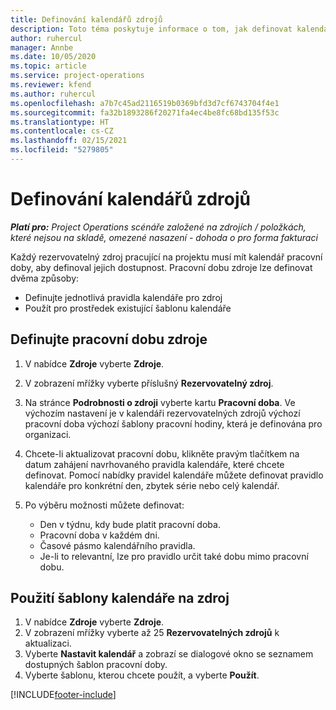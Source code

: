 ```yaml
---
title: Definování kalendářů zdrojů
description: Toto téma poskytuje informace o tom, jak definovat kalendáře pracovní doby pro zdroje v Project Operations.
author: ruhercul
manager: Annbe
ms.date: 10/05/2020
ms.topic: article
ms.service: project-operations
ms.reviewer: kfend
ms.author: ruhercul
ms.openlocfilehash: a7b7c45ad2116519b0369bfd3d7cf6743704f4e1
ms.sourcegitcommit: fa32b1893286f20271fa4ec4be8fc68bd135f53c
ms.translationtype: HT
ms.contentlocale: cs-CZ
ms.lasthandoff: 02/15/2021
ms.locfileid: "5279805"
---
```

# <a name="define-resource-calendars"></a>Definování kalendářů zdrojů

_**Platí pro:** Project Operations scénáře založené na zdrojích / položkách, které nejsou na skladě, omezené nasazení - dohoda o pro forma fakturaci_

Každý rezervovatelný zdroj pracující na projektu musí mít kalendář pracovní doby, aby definoval jejich dostupnost. Pracovní dobu zdroje lze definovat dvěma způsoby: 

   - Definujte jednotlivá pravidla kalendáře pro zdroj
   - Použít pro prostředek existující šablonu kalendáře

## <a name="define-a-resources-working-hours"></a>Definujte pracovní dobu zdroje

1. V nabídce **Zdroje** vyberte **Zdroje**.
2. V zobrazení mřížky vyberte příslušný **Rezervovatelný zdroj**.
3. Na stránce **Podrobnosti o zdroji** vyberte kartu **Pracovní doba**. Ve výchozím nastavení je v kalendáři rezervovatelných zdrojů výchozí pracovní doba výchozí šablony pracovní hodiny, která je definována pro organizaci.
4. Chcete-li aktualizovat pracovní dobu, klikněte pravým tlačítkem na datum zahájení navrhovaného pravidla kalendáře, které chcete definovat. Pomocí nabídky pravidel kalendáře můžete definovat pravidlo kalendáře pro konkrétní den, zbytek série nebo celý kalendář.
5. Po výběru možnosti můžete definovat:

    - Den v týdnu, kdy bude platit pracovní doba.
    - Pracovní doba v každém dni.
    - Časové pásmo kalendářního pravidla.
    - Je-li to relevantní, lze pro pravidlo určit také dobu mimo pracovní dobu.

## <a name="applying-a-calendar-template-to-a-resource"></a>Použití šablony kalendáře na zdroj

1. V nabídce **Zdroje** vyberte **Zdroje**.
2. V zobrazení mřížky vyberte až 25 **Rezervovatelných zdrojů** k aktualizaci.
3. Vyberte **Nastavit kalendář** a zobrazí se dialogové okno se seznamem dostupných šablon pracovní doby.
4. Vyberte šablonu, kterou chcete použít, a vyberte **Použít**.


[!INCLUDE[footer-include](../includes/footer-banner.md)]